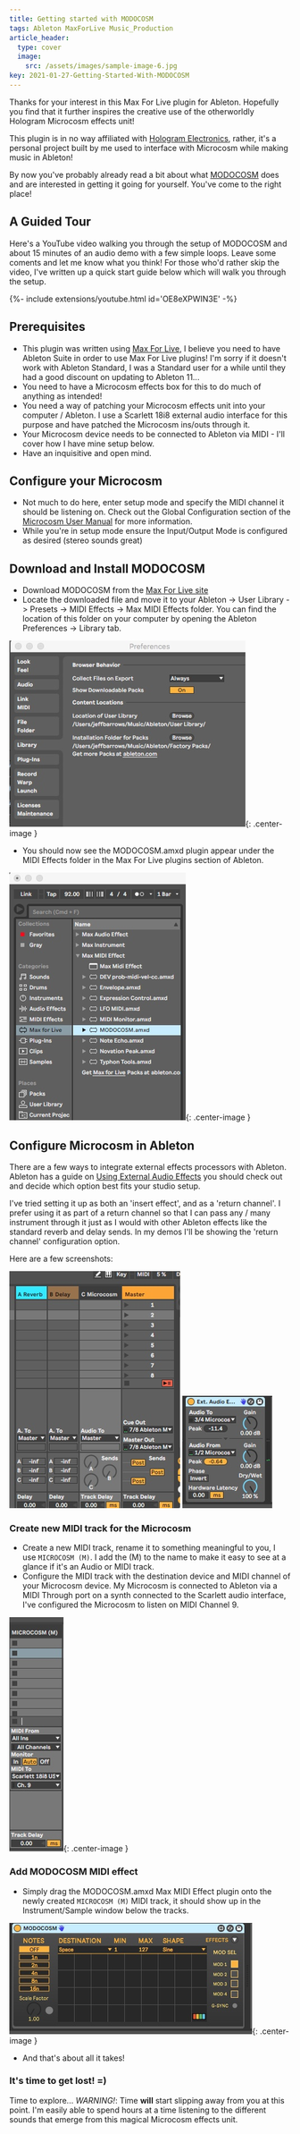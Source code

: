 ```yaml
---
title: Getting started with MODOCOSM
tags: Ableton MaxForLive Music_Production
article_header:
  type: cover
  image:
    src: /assets/images/sample-image-6.jpg
key: 2021-01-27-Getting-Started-With-MODOCOSM
---
```

Thanks for your interest in this Max For Live plugin for Ableton. Hopefully you find that it further inspires the creative use of the otherworldly Hologram Microcosm effects unit!

This plugin is in no way affiliated with [Hologram Electronics](https://www.hologramelectronics.com/microcosm), rather, it's a personal project built by me used to interface with Microcosm while making music in Ableton!

By now you've probably already read a bit about what [MODOCOSM](/2021/01/27/modocosm.html) does and are interested in getting it going for yourself. You've come to the right place!

## A Guided Tour
Here's a YouTube video walking you through the setup of MODOCOSM and about 15 minutes of an audio demo with a few simple loops. Leave some coments and let me know what you think! For those who'd rather skip the video, I've written up a quick start guide below which will walk you through the setup.

<div>{%- include extensions/youtube.html id='OE8eXPWIN3E' -%}</div>
<!--more-->

## Prerequisites
* This plugin was written using [Max For Live](https://docs.cycling74.com/max8/vignettes/max_for_live_topic), I believe you need to have Ableton Suite in order to use Max For Live plugins! I'm sorry if it doesn't work with Ableton Standard, I was a Standard user for a while until they had a good discount on updating to Ableton 11...
* You need to have a Microcosm effects box for this to do much of anything as intended!
* You need a way of patching your Microcosm effects unit into your computer / Ableton. I use a Scarlett 18i8 external audio interface for this purpose and have patched the Microcosm ins/outs through it.
* Your Microcosm device needs to be connected to Ableton via MIDI - I'll cover how I have mine setup below.
* Have an inquisitive and open mind.

## Configure your Microcosm
* Not much to do here, enter setup mode and specify the MIDI channel it should be listening on. Check out the Global Configuration section of the [Microcosm User Manual](https://b82316c2-7eca-4286-9569-a4da8097c930.filesusr.com/ugd/74428b_c4e6e20555914198bdb59c12f9a9e4d4.pdf) for more information.
* While you're in setup mode ensure the Input/Output Mode is configured as desired (stereo sounds great)

## Download and Install MODOCOSM
* Download MODOCOSM from the [Max For Live site](https://maxforlive.com/library/device/6942/modocosm)
* Locate the downloaded file and move it to your Ableton -> User Library -> Presets -> MIDI Effects -> Max MIDI Effects folder. You can find the location of this folder on your computer by opening the Ableton Preferences -> Library tab.

![](/assets/images/AbletonPrefs.jpeg){: .center-image }

* You should now see the MODOCOSM.amxd plugin appear under the MIDI Effects folder in the Max For Live plugins section of Ableton.

![](/assets/images/MaxMIDI.jpeg){: .center-image }

## Configure Microcosm in Ableton
There are a few ways to integrate external effects processors with Ableton. Ableton has a guide on [Using External Audio Effects](https://help.ableton.com/hc/en-us/articles/360005113200-Using-external-audio-effects) you should check out and decide which option best fits your studio setup.

I've tried setting it up as both an 'insert effect', and as a 'return channel'. I prefer using it as part of a return channel so that I can pass any / many instrument through it just as I would with other Ableton effects like the standard reverb and delay sends. In my demos I'll be showing the 'return channel' configuration option.

Here are a few screenshots:

![](/assets/images/Microcosm_Return.jpeg)
![](/assets/images/Microcosm_Return_ext-inst.jpeg)

### Create new MIDI track for the Microcosm
* Create a new MIDI track, rename it to something meaningful to you, I use `MICROCOSM (M)`. I add the (M) to the name to make it easy to see at a glance if it's an Audio or MIDI track.
* Configure the MIDI track with the destination device and MIDI channel of your Microcosm device. My Microcosm is connected to Ableton via a MIDI Through port on a synth connected to the Scarlett audio interface, I've configured the Microcosm to listen on MIDI Channel 9.  

![](/assets/images/Microcosm_MIDI_track.jpeg){: .center-image }

### Add MODOCOSM MIDI effect
* Simply drag the MODOCOSM.amxd Max MIDI Effect plugin onto the newly created `MICROCOSM (M)` MIDI track, it should show up in the Instrument/Sample window below the tracks.

![](/assets/images/MODOCOSM_small.jpeg){: .center-image }

* And that's about all it takes!

### It's time to get lost! =)
Time to explore... _WARNING!_: Time **will** start slipping away from you at this point. I'm easily able to spend hours at a time listening to the different sounds that emerge from this magical Microcosm effects unit.
